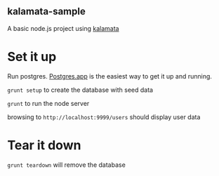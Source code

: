 kalamata-sample
---------------

A basic node.js project using [kalamata](https://github.com/mikec/kalamata)


Set it up
=========

Run postgres. [Postgres.app](http://postgresapp.com/) is the easiest way to get it up and running.

`grunt setup` to create the database with seed data

`grunt` to run the node server

browsing to `http://localhost:9999/users` should display user data


Tear it down
============

`grunt teardown` will remove the database